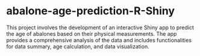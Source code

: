 # abalone-age-prediction-R-Shiny
This project involves the development of an interactive Shiny app to predict the age of abalones based on their physical measurements. The app provides a comprehensive analysis of the data and includes functionalities for data summary, age calculation, and data visualization.
